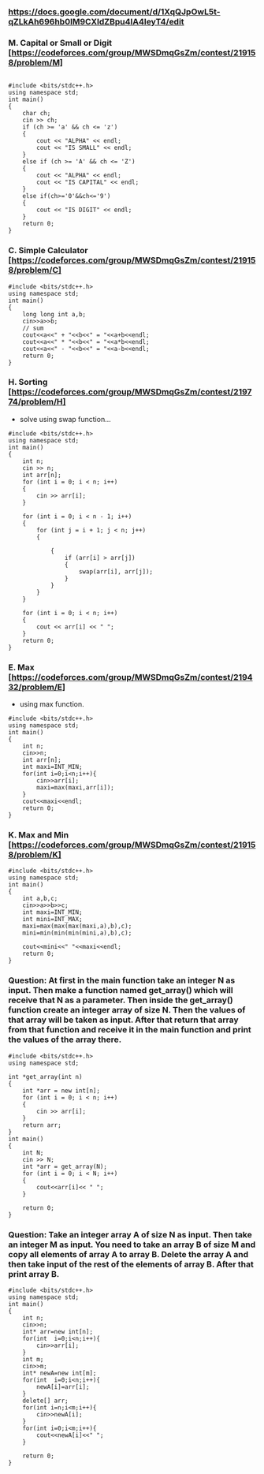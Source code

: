 ### https://docs.google.com/document/d/1XqQJpOwL5t-qZLkAh696hb0lM9CXIdZBpu4lA4IeyT4/edit

### M. Capital or Small or Digit [https://codeforces.com/group/MWSDmqGsZm/contest/219158/problem/M]
```

#include <bits/stdc++.h>
using namespace std;
int main()
{
    char ch;
    cin >> ch;
    if (ch >= 'a' && ch <= 'z')
    {
        cout << "ALPHA" << endl;
        cout << "IS SMALL" << endl;
    }
    else if (ch >= 'A' && ch <= 'Z')
    {
        cout << "ALPHA" << endl;
        cout << "IS CAPITAL" << endl;
    }
    else if(ch>='0'&&ch<='9')
    {
        cout << "IS DIGIT" << endl;
    }
    return 0;
}

```
### C. Simple Calculator [https://codeforces.com/group/MWSDmqGsZm/contest/219158/problem/C]
```
#include <bits/stdc++.h>
using namespace std;
int main()
{
    long long int a,b;
    cin>>a>>b;
    // sum
    cout<<a<<" + "<<b<<" = "<<a+b<<endl;
    cout<<a<<" * "<<b<<" = "<<a*b<<endl;
    cout<<a<<" - "<<b<<" = "<<a-b<<endl;
    return 0;
}
```
### H. Sorting [https://codeforces.com/group/MWSDmqGsZm/contest/219774/problem/H]
- solve using swap function...
```
#include <bits/stdc++.h>
using namespace std;
int main()
{
    int n;
    cin >> n;
    int arr[n];
    for (int i = 0; i < n; i++)
    {
        cin >> arr[i];
    }

    for (int i = 0; i < n - 1; i++)
    {
        for (int j = i + 1; j < n; j++)
        {

            {
                if (arr[i] > arr[j])
                {
                    swap(arr[i], arr[j]);
                }
            }
        }
    }

    for (int i = 0; i < n; i++)
    {
        cout << arr[i] << " ";
    }
    return 0;
}
```
### E. Max [https://codeforces.com/group/MWSDmqGsZm/contest/219432/problem/E]
- using max function.
```
#include <bits/stdc++.h>
using namespace std;
int main()
{
    int n;
    cin>>n;
    int arr[n];
    int maxi=INT_MIN;
    for(int i=0;i<n;i++){
        cin>>arr[i];
        maxi=max(maxi,arr[i]);
    }
    cout<<maxi<<endl;
    return 0;
}
```
### K. Max and Min [https://codeforces.com/group/MWSDmqGsZm/contest/219158/problem/K]
```
#include <bits/stdc++.h>
using namespace std;
int main()
{
    int a,b,c;
    cin>>a>>b>>c;
    int maxi=INT_MIN;
    int mini=INT_MAX;
    maxi=max(max(max(maxi,a),b),c);
    mini=min(min(min(mini,a),b),c);

    cout<<mini<<" "<<maxi<<endl;
    return 0;
}
```
###  Question: At first in the main function take an integer N as input. Then make a function named get_array() which will receive that N as a parameter. Then inside the get_array() function create an integer array of size N. Then the values of that array will be taken as input. After that return that array from that function and receive it in the main function and print the values of the array there.

```
#include <bits/stdc++.h>
using namespace std;

int *get_array(int n)
{
    int *arr = new int[n];
    for (int i = 0; i < n; i++)
    {
        cin >> arr[i];
    }
    return arr;
}
int main()
{
    int N;
    cin >> N;
    int *arr = get_array(N);
    for (int i = 0; i < N; i++)
    {
        cout<<arr[i]<< " ";
    }

    return 0;
}
```
### Question: Take an integer array A of size N as input. Then take an integer M as input. You need to take an array B of size M and copy all elements of array A to array B. Delete the array A and then take input of the rest of the elements of array B. After that print array B.
```
#include <bits/stdc++.h>
using namespace std;
int main()
{
    int n;
    cin>>n;
    int* arr=new int[n];
    for(int  i=0;i<n;i++){
        cin>>arr[i];
    }
    int m;
    cin>>m;
    int* newA=new int[m];
    for(int  i=0;i<n;i++){
        newA[i]=arr[i];
    }
    delete[] arr;
    for(int i=n;i<m;i++){
        cin>>newA[i];
    }
    for(int i=0;i<m;i++){
        cout<<newA[i]<<" ";
    }

    return 0;
}
```